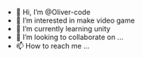 - 👋 Hi, I’m @Oliver-code
- 👀 I’m interested in make video game
- 🌱 I’m currently learning unity
- 💞️ I’m looking to collaborate on ...
- 📫 How to reach me ...

<!---
Oliver-code/Oliver-code is a ✨ special ✨ repository because its `README.md` (this file) appears on your GitHub profile.
You can click the Preview link to take a look at your changes.
--->
